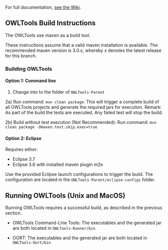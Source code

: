 For full documentation, [see the Wiki](https://github.com/owlcollab/owltools/wiki).

## OWLTools Build Instructions

The OWLTools use maven as a build tool. 

These instructions assume that a valid maven installation is available. The recommended maven version is 3.0.x, whereby x denotes the latest release for this branch. 

### Building OWLTools

#### Option 1: Command line

1) Change into to the folder of `OWLTools-Parent`

2a) Run command: `mvn clean package`: This will trigger a complete build of all OWLTools projects and generate the required jars for execution. Remark: As part of the build the tests are executed. Any failed test will stop the build.

2b) Build without test execution (Not Recommended): Run command: `mvn clean package -Dmaven.test.skip.exec=true`
  
#### Option 2: Eclipse

Requires either: 
* Eclipse 3.7
* Eclipse 3.6 with installed maven plugin m2e

Use the provided Eclipse launch configurations to trigger the build. The configuration are located in the `OWLTools-Parent/eclipse-configs` folder.


## Running OWLTools (Unix and MacOS)

Running OWLTools requires a successful build, as described in the previous section.
 
+ OWLTools Command-Line Tools: The executables and the generated jar are both located in `OWLTools-Runner/bin`

+ OORT: The executables and the generated jar are both located in `OWLTools-Oort/bin`
